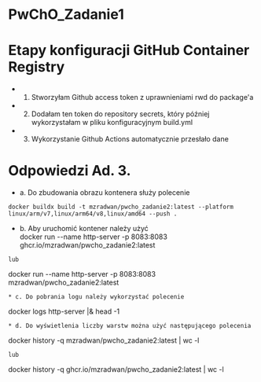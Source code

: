 # PwChO_Zadanie1 

# Etapy konfiguracji GitHub Container Registry 

* 1. Stworzyłam Github access token z uprawnieniami rwd do package'a  
* 2. Dodałam ten token do repository secrets, który później wykorzystałam w pliku konfiguracyjnym build.yml
* 3. Wykorzystanie Github Actions automatycznie przesłało dane

# Odpowiedzi Ad. 3.
* a. Do zbudowania obrazu kontenera służy polecenie
```
docker buildx build -t mzradwan/pwcho_zadanie2:latest --platform linux/arm/v7,linux/arm64/v8,linux/amd64 --push .
```
* b. Aby uruchomić kontener należy użyć  
docker run --name http-server -p 8083:8083 ghcr.io/mzradwan/pwcho_zadanie2:latest

```
lub 
```
docker run --name http-server -p 8083:8083 mzradwan/pwcho_zadanie2:latest
```
* c. Do pobrania logu należy wykorzystać polecenie 
```
docker logs http-server  |& head -1
```
* d. Do wyświetlenia liczby warstw można użyć następującego polecenia 
```
docker history -q mzradwan/pwcho_zadanie2:latest | wc -l 
```
lub 
```
docker history -q ghcr.io/mzradwan/pwcho_zadanie2:latest | wc -l 
```